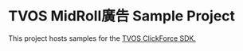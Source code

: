 # TVOS MidRoll廣告 Sample Project
This project hosts samples for the [TVOS ClickForce SDK.](http://cdn.doublemax.net/sdk/index.html)

